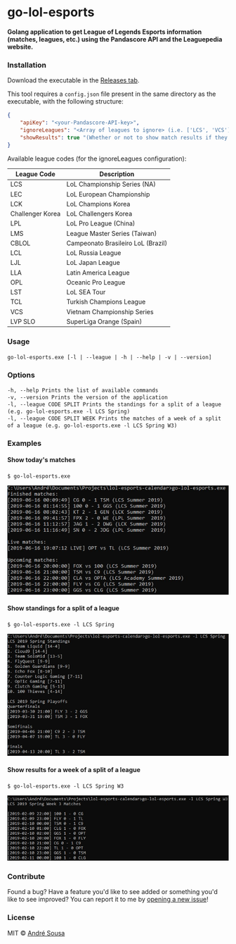 # go-lol-esports

**Golang application to get League of Legends Esports information (matches, leagues, etc.) using the Pandascore API and the Leaguepedia website.**

### Installation
Download the executable in the [Releases tab](https://github.com/aosousa/go-lol-esports/releases).

This tool requires a `config.json` file present in the same directory as the executable, with the following structure:
```json
{
    "apiKey": "<your-Pandascore-API-key>",
    "ignoreLeagues": "<Array of leagues to ignore> (i.e. ['LCS', 'VCS'])",
    "showResults": true "(Whether or not to show match results if they are available)"
}
```

Available league codes (for the ignoreLeagues configuration):

| League Code | Description |
| --- | --- |
| LCS | LoL Championship Series (NA) |
| LEC | LoL European Championship | 
| LCK | LoL Champions Korea | 
| Challenger Korea | LoL Challengers Korea |
| LPL | LoL Pro League (China) |
| LMS | League Master Series (Taiwan) |
| CBLOL | Campeonato Brasileiro LoL (Brazil) |
| LCL | LoL Russia League |
| LJL | LoL Japan League |
| LLA | Latin America League |
| OPL | Oceanic Pro League |
| LST | LoL SEA Tour |
| TCL | Turkish Champions League |
| VCS | Vietnam Championship Series |
| LVP SLO | SuperLiga Orange (Spain) |

### Usage
```
go-lol-esports.exe [-l | --league | -h | --help | -v | --version]
```

### Options

```
-h, --help Prints the list of available commands
-v, --version Prints the version of the application
-l, --league CODE SPLIT Prints the standings for a split of a league (e.g. go-lol-esports.exe -l LCS Spring)
-l, --league CODE SPLIT WEEK Prints the matches of a week of a split of a league (e.g. go-lol-esports.exe -l LCS Spring W3)

```

### Examples

#### Show today's matches

`$ go-lol-esports.exe`

![ScreenShot](/img/today_matches.jpg)

#### Show standings for a split of a league

`$ go-lol-esports.exe -l LCS Spring`

![ScreenShot](/img/league_standings.jpg)

#### Show results for a week of a split of a league

`$ go-lol-esports.exe -l LCS Spring W3`

![ScreenShot](/img/league_week_results.jpg)

### Contribute

Found a bug? Have a feature you'd like to see added or something you'd like to see improved? You can report it to me by [opening a new issue](https://github.com/aosousa/go-lol-esports/issues)!

### License

MIT © [André Sousa](https://github.com/aosousa)